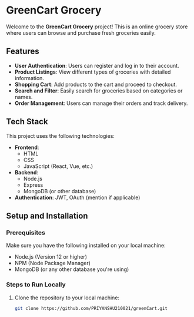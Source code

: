 # GreenCart Grocery

Welcome to the **GreenCart Grocery** project! This is an online grocery store where users can browse and purchase fresh groceries easily.

## Features

- **User Authentication**: Users can register and log in to their account.
- **Product Listings**: View different types of groceries with detailed information.
- **Shopping Cart**: Add products to the cart and proceed to checkout.
- **Search and Filter**: Easily search for groceries based on categories or names.
- **Order Management**: Users can manage their orders and track delivery.

## Tech Stack

This project uses the following technologies:

- **Frontend**:
  - HTML
  - CSS
  - JavaScript (React, Vue, etc.)
- **Backend**:
  - Node.js
  - Express
  - MongoDB (or other database)
- **Authentication**: JWT, OAuth (mention if applicable)

## Setup and Installation

### Prerequisites
Make sure you have the following installed on your local machine:
- Node.js (Version 12 or higher)
- NPM (Node Package Manager)
- MongoDB (or any other database you're using)

### Steps to Run Locally

1. Clone the repository to your local machine:

   ```bash
   git clone https://github.com/PRIYANSHU210021/greenCart.git
